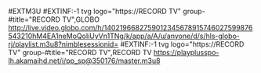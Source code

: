#EXTM3U
#EXTINF:-1 tvg logo="https://RECORD TV" group-#title="RECORD TV",GLOBO
http://live.video.globo.com/h/1402196682759012345678915746027599876543210hM4EA1neMoQoIiUyVn1TNg/k/app/a/A/u/anyone/d/s/hls-globo-rj/playlist.m3u8?nimblesessionid=
#EXTINF:-1 tvg logo="https://RECORD TV" group-#title="RECORD TV",RECORD TV
https://playplusspo-lh.akamaihd.net/i/pp_sp@350176/master.m3u8
